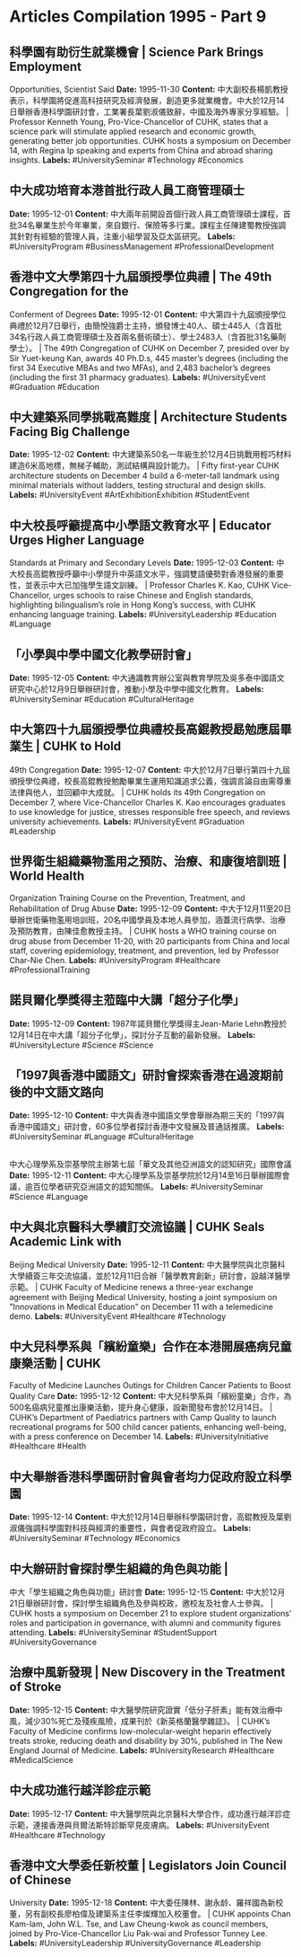 # Articles Compilation 1995 - Part 9
## 科學園有助衍生就業機會 | Science Park Brings Employment
Opportunities, Scientist Said
**Date:** 1995-11-30
**Content:**
中大副校長楊凱教授表示，科學園將促進高科技研究及經濟發展，創造更多就業機會。中大於12月14日舉辦香港科學園研討會，工業署長葉劉淑儀致辭，中國及海外專家分享經驗。
| Professor Kenneth Young, Pro-Vice-Chancellor of CUHK, states that a
science park will stimulate applied research and economic growth,
generating better job opportunities. CUHK hosts a symposium on December
14, with Regina Ip speaking and experts from China and abroad sharing
insights.
**Labels:** #UniversitySeminar #Technology #Economics
## 中大成功培育本港首批行政人員工商管理碩士
**Date:** 1995-12-01
**Content:**
中大兩年前開設首個行政人員工商管理碩士課程，首批34名畢業生於今年畢業，來自銀行、保險等多行業。課程主任陳建蜀教授強調其針對有經驗的管理人員，注重小組學習及亞太區研究。
**Labels:** #UniversityProgram #BusinessManagement #ProfessionalDevelopment
## 香港中文大學第四十九屆頒授學位典禮 | The 49th Congregation for the
Conferment of Degrees
**Date:** 1995-12-01
**Content:**
中大第四十九屆頒授學位典禮於12月7日舉行，由簡悅強爵士主持，頒發博士40人、碩士445人（含首批34名行政人員工商管理碩士及首兩名藝術碩士）、學士2483人（含首批31名藥劑學士）。
| The 49th Congregation of CUHK on December 7, presided over by Sir
Yuet-keung Kan, awards 40 Ph.D.s, 445 master’s degrees (including the
first 34 Executive MBAs and two MFAs), and 2,483 bachelor’s degrees
(including the first 31 pharmacy graduates).
**Labels:** #UniversityEvent #Graduation #Education
## 中大建築系同學挑戰高難度 | Architecture Students Facing Big Challenge
**Date:** 1995-12-02
**Content:**
中大建築系50名一年級生於12月4日挑戰用輕巧材料建造6米高地標，無梯子輔助，測試結構與設計能力。
| Fifty first-year CUHK architecture students on December 4 build a
6-meter-tall landmark using minimal materials without ladders, testing
structural and design skills.
**Labels:** #UniversityEvent #ArtExhibitionExhibition #StudentEvent
## 中大校長呼籲提高中小學語文教育水平 | Educator Urges Higher Language
Standards at Primary and Secondary Levels
**Date:** 1995-12-03
**Content:**
中大校長高錕教授呼籲中小學提升中英語文水平，強調雙語優勢對香港發展的重要性，並表示中大已加強學生語文訓練。
| Professor Charles K. Kao, CUHK Vice-Chancellor, urges schools to raise
Chinese and English standards, highlighting bilingualism’s role in Hong
Kong’s success, with CUHK enhancing language training.
**Labels:** #UniversityLeadership #Education #Language
## 「小學與中學中國文化教學研討會」
**Date:** 1995-12-05
**Content:**
中大通識教育辦公室與教育學院及吳多泰中國語文研究中心於12月9日舉辦研討會，推動小學及中學中國文化教育。
**Labels:** #UniversitySeminar #Education #CulturalHeritage
## 中大第四十九屆頒授學位典禮校長高錕教授勗勉應屆畢業生 | CUHK to Hold
49th Congregation
**Date:** 1995-12-07
**Content:**
中大於12月7日舉行第四十九屆頒授學位典禮，校長高錕教授勉勵畢業生運用知識追求公義，強調言論自由需尊重法律與他人，並回顧中大成就。
| CUHK holds its 49th Congregation on December 7, where Vice-Chancellor
Charles K. Kao encourages graduates to use knowledge for justice,
stresses responsible free speech, and reviews university achievements.
**Labels:** #UniversityEvent #Graduation #Leadership
## 世界衛生組織藥物濫用之預防、治療、和康復培訓班 | World Health
Organization Training Course on the Prevention, Treatment, and
Rehabilitation of Drug Abuse
**Date:** 1995-12-09
**Content:**
中大于12月11至20日舉辦世衛藥物濫用培訓班，20名中國學員及本地人員參加，涵蓋流行病學、治療及預防教育，由陳佳愈教授主持。
| CUHK hosts a WHO training course on drug abuse from December 11-20,
with 20 participants from China and local staff, covering epidemiology,
treatment, and prevention, led by Professor Char-Nie Chen.
**Labels:** #UniversityProgram #Healthcare #ProfessionalTraining
## 諾貝爾化學獎得主蒞臨中大講「超分子化學」
**Date:** 1995-12-09
**Content:**
1987年諾貝爾化學獎得主Jean-Marie
Lehn教授於12月14日在中大講「超分子化學」，探討分子互動的最新發展。
**Labels:** #UniversityLecture #Science #Science
## 「1997與香港中國語文」研討會探索香港在過渡期前後的中文語文路向
**Date:** 1995-12-10
**Content:**
中大與香港中國語文學會舉辦為期三天的「1997與香港中國語文」研討會，60多位學者探討香港中文發展及普通話推廣。
**Labels:** #UniversitySeminar #Language #CulturalHeritage
##
中大心理學系及崇基學院主辦第七屆「華文及其他亞洲語文的認知研究」國際會議
**Date:** 1995-12-11
**Content:**
中大心理學系及崇基學院於12月14至16日舉辦國際會議，逾百位學者研究亞洲語文的認知關係。
**Labels:** #UniversitySeminar #Science #Language
## 中大與北京醫科大學續訂交流協議 | CUHK Seals Academic Link with
Beijing Medical University
**Date:** 1995-12-11
**Content:**
中大醫學院與北京醫科大學續簽三年交流協議，並於12月11日合辦「醫學教育創新」研討會，設越洋醫學示範。
| CUHK Faculty of Medicine renews a three-year exchange agreement with
Beijing Medical University, hosting a joint symposium on "Innovations in
Medical Education" on December 11 with a telemedicine demo.
**Labels:** #UniversityEvent #Healthcare #Technology
## 中大兒科學系與「繽紛童樂」合作在本港開展癌病兒童康樂活動 | CUHK
Faculty of Medicine Launches Outings for Children Cancer Patients to
Boost Quality Care
**Date:** 1995-12-12
**Content:**
中大兒科學系與「繽紛童樂」合作，為500名癌病兒童推出康樂活動，提升身心健康，設新聞發布會於12月14日。
| CUHK’s Department of Paediatrics partners with Camp Quality to launch
recreational programs for 500 child cancer patients, enhancing
well-being, with a press conference on December 14.
**Labels:** #UniversityInitiative #Healthcare #Health
## 中大舉辦香港科學園研討會與會者均力促政府設立科學園
**Date:** 1995-12-14
**Content:**
中大於12月14日舉辦科學園研討會，高錕教授及葉劉淑儀強調科學園對科技與經濟的重要性，與會者促政府設立。
**Labels:** #UniversitySeminar #Technology #Economics
## 中大辦研討會探討學生組織的角色與功能 |
中大「學生組織之角色與功能」研討會
**Date:** 1995-12-15
**Content:**
中大於12月21日舉辦研討會，探討學生組織角色及參與校政，邀校友及社會人士參與。
| CUHK hosts a symposium on December 21 to explore student
organizations’ roles and participation in governance, with alumni and
community figures attending.
**Labels:** #UniversitySeminar #StudentSupport #UniversityGovernance
## 治療中風新發現 | New Discovery in the Treatment of Stroke
**Date:** 1995-12-15
**Content:**
中大醫學院研究證實「低分子肝素」能有效治療中風，減少30%死亡及殘疾風險，成果刊於《新英格蘭醫學雜誌》。
| CUHK’s Faculty of Medicine confirms low-molecular-weight heparin
effectively treats stroke, reducing death and disability by 30%,
published in The New England Journal of Medicine.
**Labels:** #UniversityResearch #Healthcare #MedicalScience
## 中大成功進行越洋診症示範
**Date:** 1995-12-17
**Content:**
中大醫學院與北京醫科大學合作，成功進行越洋診症示範，連接香港與貝爾法斯特診斷罕見皮膚病。
**Labels:** #UniversityEvent #Healthcare #Technology
## 香港中文大學委任新校董 | Legislators Join Council of Chinese
University
**Date:** 1995-12-18
**Content:**
中大委任陳林、謝永龄、羅祥國為新校董，另有副校長廖柏偉及建築系主任李燦輝加入校董會。
| CUHK appoints Chan Kam-lam, John W.L. Tse, and Law Cheung-kwok as
council members, joined by Pro-Vice-Chancellor Liu Pak-wai and Professor
Tunney Lee.
**Labels:** #UniversityLeadership #UniversityGovernance #Leadership

